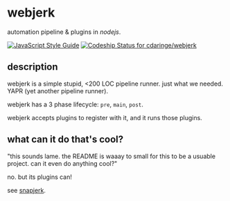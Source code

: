 # webjerk

automation pipeline & plugins in _nodejs_.

[![JavaScript Style Guide](https://img.shields.io/badge/code_style-standard-brightgreen.svg)](https://standardjs.com) [ ![Codeship Status for cdaringe/webjerk](https://app.codeship.com/projects/c605af90-fd3d-0134-eab4-1aa2768960b8/status?branch=master)](https://app.codeship.com/projects/212005)

## description

webjerk is a simple stupid, <200 LOC pipeline runner.  just what we needed.  YAPR (yet another pipeline runner).

webjerk has a 3 phase lifecycle: `pre`, `main`, `post`.

webjerk accepts plugins to register with it, and it runs those plugins.

## what can it do that's cool?

"this sounds lame. the README is waaay to small for this to be a usuable project. can it even do anything cool?"

no. but its plugins can!

see [snapjerk](packages/snapjerk).
